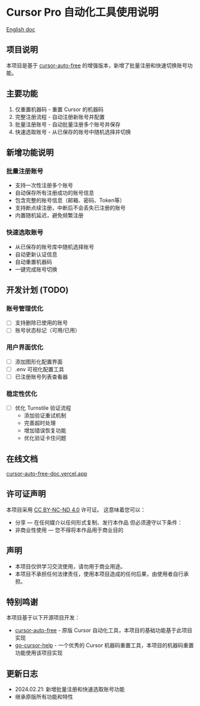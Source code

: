 # Cursor Pro 自动化工具使用说明

[English doc](./README.EN.md)

## 项目说明
本项目是基于 [cursor-auto-free](https://github.com/chengazhen/cursor-auto-free) 的增强版本，新增了批量注册和快速切换账号功能。

## 主要功能
1. 仅重置机器码 - 重置 Cursor 的机器码
2. 完整注册流程 - 自动注册新账号并配置
3. 批量注册账号 - 自动批量注册多个账号并保存
4. 快速选取账号 - 从已保存的账号中随机选择并切换

## 新增功能说明

### 批量注册账号
- 支持一次性注册多个账号
- 自动保存所有注册成功的账号信息
- 包含完整的账号信息（邮箱、密码、Token等）
- 支持断点续注册，中断后不会丢失已注册的账号
- 内置随机延迟，避免频繁注册

### 快速选取账号
- 从已保存的账号库中随机选择账号
- 自动更新认证信息
- 自动重置机器码
- 一键完成账号切换

## 开发计划 (TODO)

### 账号管理优化
- [ ] 支持删除已使用的账号
- [ ] 账号状态标记（可用/已用）

### 用户界面优化
- [ ] 添加图形化配置界面
- [ ] .env 可视化配置工具
- [ ] 已注册账号列表查看器

### 稳定性优化
- [ ] 优化 Turnstile 验证流程
  - 添加验证重试机制
  - 完善超时处理
  - 增加错误恢复功能
  - 优化验证卡住问题

## 在线文档
[cursor-auto-free-doc.vercel.app](https://cursor-auto-free-doc.vercel.app)

## 许可证声明
本项目采用 [CC BY-NC-ND 4.0](https://creativecommons.org/licenses/by-nc-nd/4.0/) 许可证。
这意味着您可以：
- 分享 — 在任何媒介以任何形式复制、发行本作品
但必须遵守以下条件：
- 非商业性使用 — 您不得将本作品用于商业目的

## 声明
- 本项目仅供学习交流使用，请勿用于商业用途。
- 本项目不承担任何法律责任，使用本项目造成的任何后果，由使用者自行承担。

## 特别鸣谢
本项目基于以下开源项目开发：

- [cursor-auto-free](https://github.com/chengazhen/cursor-auto-free) - 原版 Cursor 自动化工具，本项目的基础功能基于此项目实现
- [go-cursor-help](https://github.com/yuaotian/go-cursor-help) - 一个优秀的 Cursor 机器码重置工具，本项目的机器码重置功能使用该项目实现

## 更新日志
- 2024.02.21: 新增批量注册和快速选取账号功能
- 继承原版所有功能和特性